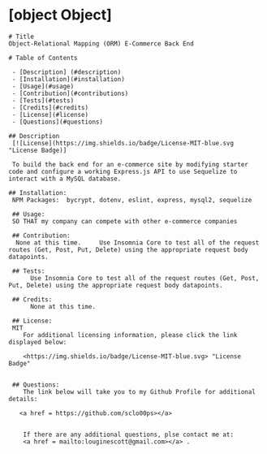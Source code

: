 # [object Object]

    # Title 
    Object-Relational Mapping (ORM) E-Commerce Back End

    # Table of Contents

     - [Description] (#description)
     - [Installation](#installation)
     - [Usage](#usage)
     - [Contribution](#contributions)
     - [Tests](#tests)
     - [Credits](#credits)
     - [License](#license)
     - [Questions](#questions)

    ## Description
     [![License](https://img.shields.io/badge/License-MIT-blue.svg "License Badge)]

     To build the back end for an e-commerce site by modifying starter code and configure a working Express.js API to use Sequelize to interact with a MySQL database.

    ## Installation:
     NPM Packages:  bycrypt, dotenv, eslint, express, mysql2, sequelize

     ## Usage:
     SO THAT my company can compete with other e-commerce companies

     ## Contribution:
      None at this time.     Use Insomnia Core to test all of the request routes (Get, Post, Put, Delete) using the appropriate request body datapoints.

     ## Tests:
          Use Insomnia Core to test all of the request routes (Get, Post, Put, Delete) using the appropriate request body datapoints.

     ## Credits:
          None at this time.
     
     ## License:
     MIT
        For additional licensing information, please click the link displayed below:

        <https://img.shields.io/badge/License-MIT-blue.svg> "License Badge"

        
     ## Questions:
        The link below will take you to my Github Profile for additional details:

       <a href = https://github.com/sclo00ps></a>
      
    
        If there are any additional questions, plse contact me at:  
        <a href = mailto:louginescott@gmail.com></a> .

    